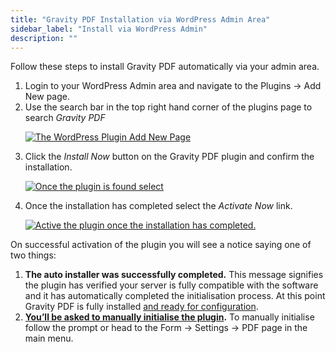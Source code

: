 ```yaml
---
title: "Gravity PDF Installation via WordPress Admin Area"
sidebar_label: "Install via WordPress Admin"
description: ""
---
```


Follow these steps to install Gravity PDF automatically via your admin area.

<ol>  <li>  Login to your WordPress Admin area and navigate to the Plugins -&gt; Add New page.  </li>  <li>  Use the search bar in the top right hand corner of the plugins page to search <em>Gravity PDF</em>

<a data-featherlight="image" href="https://resources.gravitypdf.com/uploads/sites/2/2014/02/add-plugin-1.png"><img alt="The WordPress Plugin Add New Page" src="https://resources.gravitypdf.com/uploads/sites/2/2014/02/add-plugin-1.png" /></a>

</li>  <li>  Click the <em>Install Now</em> button on the Gravity PDF plugin and confirm the installation.

<a data-featherlight="image" href="https://resources.gravitypdf.com/uploads/sites/2/2014/02/add-plugin-2.png"><img alt="Once the plugin is found select " src="https://resources.gravitypdf.com/uploads/sites/2/2014/02/add-plugin-2.png" /></a>

</li>  <li>  Once the installation has completed select the <em>Activate Now</em> link.

<a data-featherlight="image" href="https://resources.gravitypdf.com/uploads/sites/2/2014/02/add-plugin-3.png"><img alt="Active the plugin once the installation has completed." src="https://resources.gravitypdf.com/uploads/sites/2/2014/02/add-plugin-3.png" /></a>

</li>  </ol>

On successful activation of the plugin you will see a notice saying one of two things:

<ol>  <li>  <strong>The auto installer was successfully completed.</strong> This message signifies the plugin has verified your server is fully compatible with the software and it has automatically completed the initialisation process. At this point Gravity PDF is fully installed <a href="/v3/getting-started-with-gravity-pdf-configuration/">and ready for configuration</a>.  </li>  <li>  <strong><a href="/v3/installation-manual-initialisation/">You’ll be asked to manually initialise the plugin</a>.</strong> To manually initialise follow the prompt or head to the Form -&gt; Settings -&gt; PDF page in the main menu.<br/>  </li>  </ol>